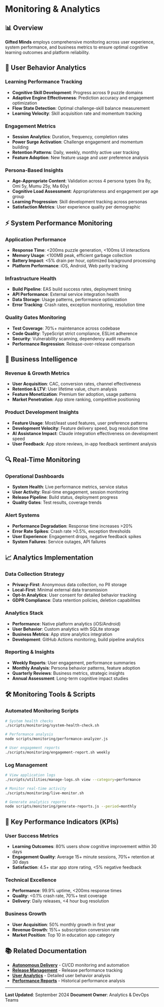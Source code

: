 # Monitoring & Analytics

## 📊 Overview

**Gifted Minds** employs comprehensive monitoring across user experience, system performance, and business metrics to ensure optimal cognitive learning outcomes and platform reliability.

## 🧠 User Behavior Analytics

### **Learning Performance Tracking**
- **Cognitive Skill Development**: Progress across 9 puzzle domains
- **Adaptive Engine Effectiveness**: Prediction accuracy and engagement optimization
- **Flow State Detection**: Optimal challenge-skill balance measurement
- **Learning Velocity**: Skill acquisition rate and momentum tracking

### **Engagement Metrics**
- **Session Analytics**: Duration, frequency, completion rates
- **Power Surge Activation**: Challenge engagement and momentum building
- **Retention Patterns**: Daily, weekly, monthly active user tracking
- **Feature Adoption**: New feature usage and user preference analysis

### **Persona-Based Insights**
- **Age-Appropriate Content**: Validation across 4 persona types (Ira 8y, Omi 5y, Mumu 25y, Ma 60y)
- **Cognitive Load Assessment**: Appropriateness and engagement per age group
- **Learning Progression**: Skill development tracking across personas
- **Satisfaction Metrics**: User experience quality per demographic

## ⚡ System Performance Monitoring

### **Application Performance**
- **Response Time**: <200ms puzzle generation, <100ms UI interactions
- **Memory Usage**: <100MB peak, efficient garbage collection
- **Battery Impact**: <5% drain per hour, optimized background processing
- **Platform Performance**: iOS, Android, Web parity tracking

### **Infrastructure Health**
- **Build Pipeline**: EAS build success rates, deployment timing
- **API Performance**: External service integration health
- **Data Storage**: Usage patterns, performance optimization
- **Error Tracking**: Crash rates, exception monitoring, resolution time

### **Quality Gates Monitoring**
- **Test Coverage**: 70%+ maintenance across codebase
- **Code Quality**: TypeScript strict compliance, ESLint adherence
- **Security**: Vulnerability scanning, dependency audit results
- **Performance Regression**: Release-over-release comparison

## 🏪 Business Intelligence

### **Revenue & Growth Metrics**
- **User Acquisition**: CAC, conversion rates, channel effectiveness
- **Retention & LTV**: User lifetime value, churn analysis
- **Feature Monetization**: Premium tier adoption, usage patterns
- **Market Penetration**: App store ranking, competitive positioning

### **Product Development Insights**
- **Feature Usage**: Most/least used features, user preference patterns
- **Development Velocity**: Feature delivery speed, bug resolution time
- **AI Assistance Impact**: Claude integration effectiveness on development speed
- **User Feedback**: App store reviews, in-app feedback sentiment analysis

## 🔍 Real-Time Monitoring

### **Operational Dashboards**
- **System Health**: Live performance metrics, service status
- **User Activity**: Real-time engagement, session monitoring
- **Release Pipeline**: Build status, deployment progress
- **Quality Gates**: Test results, coverage trends

### **Alert Systems**
- **Performance Degradation**: Response time increases >20%
- **Error Rate Spikes**: Crash rate >0.5%, exception thresholds
- **User Experience**: Engagement drops, negative feedback spikes
- **System Failures**: Service outages, API failures

## 📈 Analytics Implementation

### **Data Collection Strategy**
- **Privacy-First**: Anonymous data collection, no PII storage
- **Local-First**: Minimal external data transmission
- **Opt-In Analytics**: User consent for detailed behavior tracking
- **GDPR Compliance**: Data retention policies, deletion capabilities

### **Analytics Stack**
- **Performance**: Native platform analytics (iOS/Android)
- **User Behavior**: Custom analytics with SQLite storage
- **Business Metrics**: App store analytics integration
- **Development**: GitHub Actions monitoring, build pipeline analytics

### **Reporting & Insights**
- **Weekly Reports**: User engagement, performance summaries
- **Monthly Analysis**: Persona behavior patterns, feature adoption
- **Quarterly Reviews**: Business metrics, strategic insights
- **Annual Assessment**: Long-term cognitive impact studies

## 🛠 Monitoring Tools & Scripts

### **Automated Monitoring Scripts**
```bash
# System health checks
./scripts/monitoring/system-health-check.sh

# Performance analysis
node scripts/monitoring/performance-analyzer.js

# User engagement reports
./scripts/monitoring/engagement-report.sh weekly
```

### **Log Management**
```bash
# View application logs
./scripts/utilities/manage-logs.sh view --category=performance

# Monitor real-time activity
./scripts/monitoring/live-monitor.sh

# Generate analytics reports
node scripts/monitoring/generate-reports.js --period=monthly
```

## 🎯 Key Performance Indicators (KPIs)

### **User Success Metrics**
- **Learning Outcomes**: 80% users show cognitive improvement within 30 days
- **Engagement Quality**: Average 15+ minute sessions, 70%+ retention at 30 days
- **Satisfaction**: 4.5+ star app store rating, <5% negative feedback

### **Technical Excellence**
- **Performance**: 99.9% uptime, <200ms response times
- **Quality**: <0.1% crash rate, 70%+ test coverage
- **Delivery**: Daily releases, <4 hour bug resolution

### **Business Growth**
- **User Acquisition**: 50% monthly growth in first year
- **Revenue Growth**: 15%+ subscription conversion rate
- **Market Position**: Top 10 in education app category

## 📚 Related Documentation

- **[Autonomous Delivery](autonomous-delivery.md)** - CI/CD monitoring and automation
- **[Release Management](release-management.md)** - Release performance tracking
- **[User Analytics](../06-analysis/persona-analysis.md)** - Detailed user behavior analysis
- **[Performance Reports](../06-analysis/performance-reports.md)** - Historical performance analysis

---

**Last Updated**: September 2024
**Document Owner**: Analytics & DevOps Teams